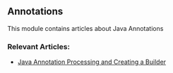 ## Annotations

This module contains articles about Java Annotations

### Relevant Articles:
- [Java Annotation Processing and Creating a Builder](https://www.baeldung.com/java-annotation-processing-builder)
